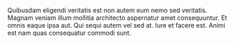 Quibusdam eligendi veritatis est non autem eum nemo sed veritatis. Magnam veniam illum mollitia architecto aspernatur amet consequuntur. Et omnis eaque ipsa aut. Qui sequi autem vel sed at. Iure et facere est. Animi est nam quas consequatur commodi sunt.